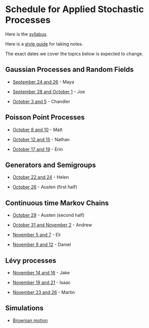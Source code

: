# Schedule for Applied Stochastic Processes

Here is the [syllabus](syllabus.html).

Here is a [style guide](style.html) for taking notes.

The exact dates we cover the topics below is expected to change.

## Gaussian Processes and Random Fields

- [September 24 and 26](LectureNotes/Lectures/Fall2018/Lecture1/ASPLecture1.html) - Maya

- [September 28 and October 1](LectureNotes/Lectures/Fall2018/Lecture2/ASPLecture2.html) - Joe

- [October 3 and 5](LectureNotes/Lectures/Fall2018/Lecture3/ASPLecture3.html) - Chandler


## Poisson Point Processes

- [October 8 and 10](LectureNotes/Lectures/Fall2018/Lecture4/PPP_notes.html) - Matt

- [October 12 and 15](LectureNotes/Lectures/Fall2018/Lecture5/ASPLecture5.html) - Nathan

- [October 17 and 19](LectureNotes/Lectures/Fall2018/Lecture6/ASPlecturenotes.html) - Erin


## Generators and Semigroups

- [October 22 and 24](LectureNotes/Lectures/Fall2018/Lecture7/ASPLecture7.html) - Helen

- [October 26](LectureNotes/Lectures/Fall2018/Lecture8/ASPLecture8.html) - Austen (first half)

## Continuous time Markov Chains

- [October 29](LectureNotes/Lectures/Fall2018/Lecture8/ASPLecture8.html) - Austen (second half)

- [October 31 and November 2](LectureNotes/Lectures/Fall2018/Lecture9/ASPLecture9.html) - Andrew

- [November 5 and 7]() - Eli

- [November 9 and 12]() - Daniel

## Lévy processes

- [November 14 and 16]() - Jake

- [November 19 and 21]() - Isaac

- [November 23 and 26]() - Martin

## Simulations

- [Brownian motion](demos/gaussian_processes.html)

